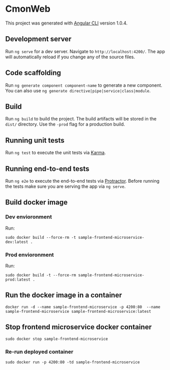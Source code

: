 # CmonWeb

This project was generated with [Angular CLI](https://github.com/angular/angular-cli) version 1.0.4.

## Development server

Run `ng serve` for a dev server. Navigate to `http://localhost:4200/`. The app will automatically reload if you change any of the source files.

## Code scaffolding

Run `ng generate component component-name` to generate a new component. You can also use `ng generate directive|pipe|service|class|module`.

## Build

Run `ng build` to build the project. The build artifacts will be stored in the `dist/` directory. Use the `-prod` flag for a production build.

## Running unit tests

Run `ng test` to execute the unit tests via [Karma](https://karma-runner.github.io).

## Running end-to-end tests

Run `ng e2e` to execute the end-to-end tests via [Protractor](http://www.protractortest.org/).
Before running the tests make sure you are serving the app via `ng serve`.

## Build docker image
### Dev envioronment
Run:
```
sudo docker build --force-rm -t sample-frontend-microservice-dev:latest .
```
### Prod envioronment
Run:
```
sudo docker build -t --force-rm sample-frontend-microservice-prod:latest .
```

## Run the docker image in a container
```
docker run -d --name sample-frontend-microservice -p 4200:80  --name sample-frontend-microservice sample-frontend-microservice:latest
```

## Stop frontend microservice docker container
```
sudo docker stop sample-frontend-microservice
```

### Re-run deployed container
```
sudo docker run -p 4200:80 -td sample-frontend-microservice
```